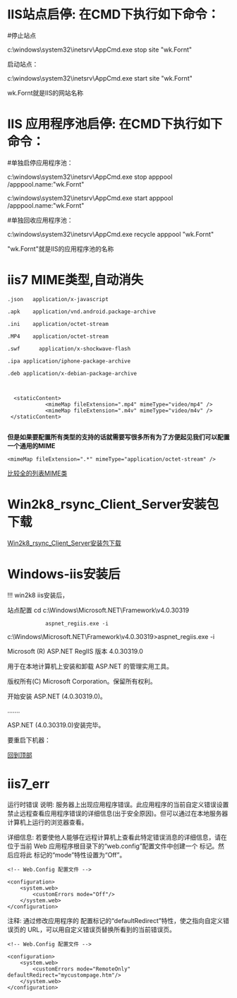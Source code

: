 
# IIS站点启停: 在CMD下执行如下命令：
#停止站点

c:\windows\system32\inetsrv\AppCmd.exe stop site "wk.Fornt"

启动站点：

c:\windows\system32\inetsrv\AppCmd.exe start site "wk.Fornt"

wk.Fornt就是IIS的网站名称 


# IIS 应用程序池启停: 在CMD下执行如下命令：
#单独启停应用程序池： 

c:\windows\system32\inetsrv\AppCmd.exe stop apppool /apppool.name:"wk.Fornt"

c:\windows\system32\inetsrv\AppCmd.exe start apppool /apppool.name:"wk.Fornt"

#单独回收应用程序池： 

c:\windows\system32\inetsrv\AppCmd.exe recycle apppool "wk.Fornt"

"wk.Fornt"就是IIS的应用程序池的名称 


# iis7 MIME类型,自动消失

```
.json   application/x-javascript

.apk    application/vnd.android.package-archive 

.ini    application/octet-stream

.MP4    application/octet-stream

.swf	  application/x-shockwave-flash

.ipa application/iphone-package-archive

.deb application/x-debian-package-archive



  <staticContent>
            <mimeMap fileExtension=".mp4" mimeType="video/mp4" />
            <mimeMap fileExtension=".m4v" mimeType="video/m4v" />
 </staticContent>
     
```
__但是如果要配置所有类型的支持的话就需要写很多<mimeMap>所有为了方便起见我们可以配置一个通用的MIME__  
```
<mimeMap fileExtension=".*" mimeType="application/octet-stream" />
```
 [比较全的列表MIME类](https://blog.csdn.net/xue251248603/article/details/52982263?utm_source=blogxgwz0)

# Win2k8_rsync_Client_Server安装包下载

[Win2k8_rsync_Client_Server安装包下载](https://github.com/foxuc/Windows/releases/ "安装包下载")

# Windows-iis安装后
!!! win2k8 iis安装后，

站点配置 cd c:\Windows\Microsoft.NET\Framework\v4.0.30319

                aspnet_regiis.exe -i
                
                
c:\Windows\Microsoft.NET\Framework\v4.0.30319>aspnet_regiis.exe -i

Microsoft (R) ASP.NET RegIIS 版本 4.0.30319.0

用于在本地计算机上安装和卸载 ASP.NET 的管理实用工具。

版权所有(C) Microsoft Corporation。保留所有权利。

开始安装 ASP.NET (4.0.30319.0)。

.......

ASP.NET (4.0.30319.0)安装完毕。

要重启下机器：

[回到顶部](#readme)

# iis7_err

运行时错误
说明: 服务器上出现应用程序错误。此应用程序的当前自定义错误设置禁止远程查看应用程序错误的详细信息(出于安全原因)。但可以通过在本地服务器计算机上运行的浏览器查看。 

详细信息: 若要使他人能够在远程计算机上查看此特定错误消息的详细信息，请在位于当前 Web 应用程序根目录下的“web.config”配置文件中创建一个 <customErrors> 标记。然后应将此 <customErrors> 标记的“mode”特性设置为“Off”。

```
<!-- Web.Config 配置文件 -->

<configuration>
    <system.web>
        <customErrors mode="Off"/>
    </system.web>
</configuration>
```

注释: 通过修改应用程序的 <customErrors> 配置标记的“defaultRedirect”特性，使之指向自定义错误页的 URL，可以用自定义错误页替换所看到的当前错误页。

```
<!-- Web.Config 配置文件 -->

<configuration>
    <system.web>
        <customErrors mode="RemoteOnly" defaultRedirect="mycustompage.htm"/>
    </system.web>
</configuration>
```
